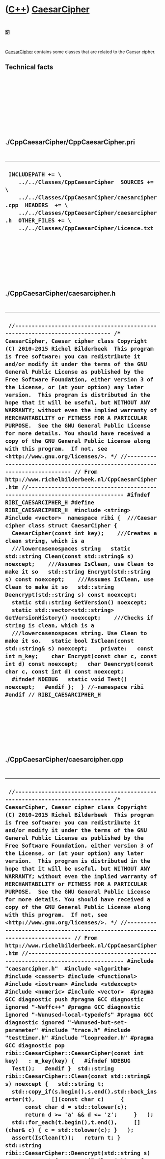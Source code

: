 
 

 

 

 

 

([C++](Cpp.md)) [CaesarCipher](CppCaesarCipher.md)
====================================================

 

![STL](PicStl.png)

 

[CaesarCipher](CppCaesarCipher.md) contains some classes that are
related to the Caesar cipher.

Technical facts
---------------

 

 

 

 

 

 

./CppCaesarCipher/CppCaesarCipher.pri
-------------------------------------

 

  --------------------------------------------------------------------------------------------------------------------------------------------------------------------------------------------------------------------------------------------------------
  ` INCLUDEPATH += \     ../../Classes/CppCaesarCipher  SOURCES += \     ../../Classes/CppCaesarCipher/caesarcipher.cpp  HEADERS  += \     ../../Classes/CppCaesarCipher/caesarcipher.h  OTHER_FILES += \     ../../Classes/CppCaesarCipher/Licence.txt`
  --------------------------------------------------------------------------------------------------------------------------------------------------------------------------------------------------------------------------------------------------------

 

 

 

 

 

./CppCaesarCipher/caesarcipher.h
--------------------------------

 

  ---------------------------------------------------------------------------------------------------------------------------------------------------------------------------------------------------------------------------------------------------------------------------------------------------------------------------------------------------------------------------------------------------------------------------------------------------------------------------------------------------------------------------------------------------------------------------------------------------------------------------------------------------------------------------------------------------------------------------------------------------------------------------------------------------------------------------------------------------------------------------------------------------------------------------------------------------------------------------------------------------------------------------------------------------------------------------------------------------------------------------------------------------------------------------------------------------------------------------------------------------------------------------------------------------------------------------------------------------------------------------------------------------------------------------------------------------------------------------------------------------------------------------------------------------------------------------------------------------------------------------------------------------------------------------------------------------------------------------------------------------------------------------------------------------------------------------------------------------------------------------------------------------------------------------------------------------------------------------------------------------------------------------------------------------------------------------------------------------------------------
  ` //--------------------------------------------------------------------------- /* CaesarCipher, Caesar cipher class Copyright (C) 2010-2015 Richel Bilderbeek  This program is free software: you can redistribute it and/or modify it under the terms of the GNU General Public License as published by the Free Software Foundation, either version 3 of the License, or (at your option) any later version.  This program is distributed in the hope that it will be useful, but WITHOUT ANY WARRANTY; without even the implied warranty of MERCHANTABILITY or FITNESS FOR A PARTICULAR PURPOSE.  See the GNU General Public License for more details. You should have received a copy of the GNU General Public License along with this program.  If not, see <http://www.gnu.org/licenses/>. */ //--------------------------------------------------------------------------- // From http://www.richelbilderbeek.nl/CppCaesarCipher.htm //--------------------------------------------------------------------------- #ifndef RIBI_CAESARCIPHER_H #define RIBI_CAESARCIPHER_H  #include <string> #include <vector>  namespace ribi {  ///Caesar cipher class struct CaesarCipher {   CaesarCipher(const int key);    ///Creates a clean string, which is a   ///lowercasenospaces string   static std::string Clean(const std::string& s) noexcept;    ///Assumes IsClean, use Clean to make it so   std::string Encrypt(std::string s) const noexcept;    ///Assumes IsClean, use Clean to make it so   std::string Deencrypt(std::string s) const noexcept;    static std::string GetVersion() noexcept;   static std::vector<std::string> GetVersionHistory() noexcept;    ///Checks if string is clean, which is a   ///lowercasenospaces string. Use Clean to make it so.   static bool IsClean(const std::string& s) noexcept;    private:   const int m_key;    char Encrypt(const char c, const int d) const noexcept;   char Deencrypt(const char c, const int d) const noexcept;    #ifndef NDEBUG   static void Test() noexcept;   #endif };  } //~namespace ribi  #endif // RIBI_CAESARCIPHER_H`
  ---------------------------------------------------------------------------------------------------------------------------------------------------------------------------------------------------------------------------------------------------------------------------------------------------------------------------------------------------------------------------------------------------------------------------------------------------------------------------------------------------------------------------------------------------------------------------------------------------------------------------------------------------------------------------------------------------------------------------------------------------------------------------------------------------------------------------------------------------------------------------------------------------------------------------------------------------------------------------------------------------------------------------------------------------------------------------------------------------------------------------------------------------------------------------------------------------------------------------------------------------------------------------------------------------------------------------------------------------------------------------------------------------------------------------------------------------------------------------------------------------------------------------------------------------------------------------------------------------------------------------------------------------------------------------------------------------------------------------------------------------------------------------------------------------------------------------------------------------------------------------------------------------------------------------------------------------------------------------------------------------------------------------------------------------------------------------------------------------------------------

 

 

 

 

 

./CppCaesarCipher/caesarcipher.cpp
----------------------------------

 

  ----------------------------------------------------------------------------------------------------------------------------------------------------------------------------------------------------------------------------------------------------------------------------------------------------------------------------------------------------------------------------------------------------------------------------------------------------------------------------------------------------------------------------------------------------------------------------------------------------------------------------------------------------------------------------------------------------------------------------------------------------------------------------------------------------------------------------------------------------------------------------------------------------------------------------------------------------------------------------------------------------------------------------------------------------------------------------------------------------------------------------------------------------------------------------------------------------------------------------------------------------------------------------------------------------------------------------------------------------------------------------------------------------------------------------------------------------------------------------------------------------------------------------------------------------------------------------------------------------------------------------------------------------------------------------------------------------------------------------------------------------------------------------------------------------------------------------------------------------------------------------------------------------------------------------------------------------------------------------------------------------------------------------------------------------------------------------------------------------------------------------------------------------------------------------------------------------------------------------------------------------------------------------------------------------------------------------------------------------------------------------------------------------------------------------------------------------------------------------------------------------------------------------------------------------------------------------------------------------------------------------------------------------------------------------------------------------------------------------------------------------------------------------------------------------------------------------------------------------------------------------------------------------------------------------------------------------------------------------------------------------------------------------------------------------------------------------------------------------------------------------------------------------------------------------------------------------------------------------------------------------------------------------------------------------------------------------------------------------------------------------------------------------------------------------------------------------------------------------------------------------------------------------------------------------------------------------------------------------------------------------------------------------------------------------------------------------------------------------------------------------------------------------------------------------------------------------------------------------------------------------------------------------------------------------------------------------------------------------------------------------------------------------------------------------------------------------------------------------------------------------------------------------------------------------------------------------------------------------------------------------------------------------------------------------------------------------------------------------------------------------------------------------------------------------------------------------------------------------------------------------------------------------------------------------------------------------------------------------------------------------------------------------------------------------------------------------------------------------------------------------------------------------------------------------------------------------------------------------------------------------------------------------------------------------------------------------------------------------------------------------------------------------------------------------------------------------------
  ` //--------------------------------------------------------------------------- /* CaesarCipher, Caesar cipher class Copyright (C) 2010-2015 Richel Bilderbeek  This program is free software: you can redistribute it and/or modify it under the terms of the GNU General Public License as published by the Free Software Foundation, either version 3 of the License, or (at your option) any later version.  This program is distributed in the hope that it will be useful, but WITHOUT ANY WARRANTY; without even the implied warranty of MERCHANTABILITY or FITNESS FOR A PARTICULAR PURPOSE.  See the GNU General Public License for more details. You should have received a copy of the GNU General Public License along with this program.  If not, see <http://www.gnu.org/licenses/>. */ //--------------------------------------------------------------------------- // From http://www.richelbilderbeek.nl/CppCaesarCipher.htm //--------------------------------------------------------------------------- #include "caesarcipher.h"  #include <algorithm> #include <cassert> #include <functional> #include <iostream> #include <stdexcept> #include <numeric> #include <vector>  #pragma GCC diagnostic push #pragma GCC diagnostic ignored "-Weffc++" #pragma GCC diagnostic ignored "-Wunused-local-typedefs" #pragma GCC diagnostic ignored "-Wunused-but-set-parameter" #include "trace.h" #include "testtimer.h" #include "loopreader.h" #pragma GCC diagnostic pop  ribi::CaesarCipher::CaesarCipher(const int key)   : m_key(key) {   #ifndef NDEBUG   Test();   #endif }  std::string ribi::CaesarCipher::Clean(const std::string& s) noexcept {   std::string t;   std::copy_if(s.begin(),s.end(),std::back_inserter(t),     [](const char c)     {       const char d = std::tolower(c);       return d >= 'a' && d <= 'z';     }   );   std::for_each(t.begin(),t.end(),     [](char& c) { c = std::tolower(c); }   );   assert(IsClean(t));   return t; }  std::string ribi::CaesarCipher::Deencrypt(std::string s) const noexcept {   assert(IsClean(s));   for (auto& c:s)   {     assert(c >= 'a');     assert(c <= 'z');     c = Deencrypt(c,m_key);     assert(c >= 'a');     assert(c <= 'z');   }   return s; }  char ribi::CaesarCipher::Deencrypt(const char c, const int d) const noexcept {   assert(c >= 'a');   assert(c <= 'z');   const int i = static_cast<int>(c - 'a');   const int i_new = (((i - d) % 26) + 26) % 26;   assert(i_new >= 0);   assert(i_new < 26);   const char r = static_cast<char>('a' + i_new);   assert(d != 0 || c == r);   assert(r >= 'a');   assert(r <= 'z');   return r; }   std::string ribi::CaesarCipher::Encrypt(std::string s) const noexcept {   #ifndef NDEBUG   if(!IsClean(s))   {     TRACE("BREAK");   }   #endif   assert(IsClean(s));   for (auto& c:s)   {     assert(c >= 'a');     assert(c <= 'z');     c = Encrypt(c,m_key);     assert(c >= 'a');     assert(c <= 'z');   }   return s; }   char ribi::CaesarCipher::Encrypt(const char c, const int d) const noexcept {   assert(c >= 'a');   assert(c <= 'z');   const int i = static_cast<int>(c - 'a');   const int i_new = (((i + d) % 26) + 26) % 26;   assert(i_new >= 0);   assert(i_new < 26);   const char r = static_cast<char>('a' + i_new);   assert(d != 0 || c == r);   assert(r >= 'a');   assert(r <= 'z');   return r; }   std::string ribi::CaesarCipher::GetVersion() noexcept {   return "1.1"; }  std::vector<std::string> ribi::CaesarCipher::GetVersionHistory() noexcept {   return {     "2014-04-01: version 1.0: initial version",     "2014-04-07: version 1.1: use lowercase characters, added Clean and IsClean member functions"   }; }  bool ribi::CaesarCipher::IsClean(const std::string& s) noexcept {   for (const auto& c:s) { if (c < 'a' || c > 'z') return false; }   return true; }  #ifndef NDEBUG void ribi::CaesarCipher::Test() noexcept {   {     static bool is_tested{false};     if (is_tested) return;     is_tested = true;   }   const TestTimer test_timer(__func__,__FILE__,1.0);   {     const CaesarCipher e(0);     const std::string s = "ABCDEFGH";     assert(!CaesarCipher::IsClean(s));     const std::string t = CaesarCipher::Clean(s);     assert(t == "abcdefgh");     assert(CaesarCipher::IsClean(t));     assert(t == e.Encrypt(t));     assert(t == e.Deencrypt(t));   }   {     const std::vector<std::string> v {       "ABCDEFGHIJKLMNOPQRSTUVWXYZABCDEFGHIJKLMNOPQRSTUVWXYZABCDEFGHIJKLMNOPQRSTUVWXYZ",       "A",       "AB",       "I am a dirty string"     };     for (const std::string& s: v)     {       for (const int key: {0,1,2,4,8,16,257,-13,-12345} )       {         const CaesarCipher e(key);         const std::string t = CaesarCipher::Clean(s);         assert(CaesarCipher::IsClean(t));         assert(e.Deencrypt(e.Encrypt(t)) == t);         //Test encryption with real, decryption with faker         const CaesarCipher faker(key + 1);         assert(faker.Deencrypt(e.Encrypt(t)) != t);       }     }   } } #endif`
  ----------------------------------------------------------------------------------------------------------------------------------------------------------------------------------------------------------------------------------------------------------------------------------------------------------------------------------------------------------------------------------------------------------------------------------------------------------------------------------------------------------------------------------------------------------------------------------------------------------------------------------------------------------------------------------------------------------------------------------------------------------------------------------------------------------------------------------------------------------------------------------------------------------------------------------------------------------------------------------------------------------------------------------------------------------------------------------------------------------------------------------------------------------------------------------------------------------------------------------------------------------------------------------------------------------------------------------------------------------------------------------------------------------------------------------------------------------------------------------------------------------------------------------------------------------------------------------------------------------------------------------------------------------------------------------------------------------------------------------------------------------------------------------------------------------------------------------------------------------------------------------------------------------------------------------------------------------------------------------------------------------------------------------------------------------------------------------------------------------------------------------------------------------------------------------------------------------------------------------------------------------------------------------------------------------------------------------------------------------------------------------------------------------------------------------------------------------------------------------------------------------------------------------------------------------------------------------------------------------------------------------------------------------------------------------------------------------------------------------------------------------------------------------------------------------------------------------------------------------------------------------------------------------------------------------------------------------------------------------------------------------------------------------------------------------------------------------------------------------------------------------------------------------------------------------------------------------------------------------------------------------------------------------------------------------------------------------------------------------------------------------------------------------------------------------------------------------------------------------------------------------------------------------------------------------------------------------------------------------------------------------------------------------------------------------------------------------------------------------------------------------------------------------------------------------------------------------------------------------------------------------------------------------------------------------------------------------------------------------------------------------------------------------------------------------------------------------------------------------------------------------------------------------------------------------------------------------------------------------------------------------------------------------------------------------------------------------------------------------------------------------------------------------------------------------------------------------------------------------------------------------------------------------------------------------------------------------------------------------------------------------------------------------------------------------------------------------------------------------------------------------------------------------------------------------------------------------------------------------------------------------------------------------------------------------------------------------------------------------------------------------------------------------------------------------------------------------

 

 

 

 

 

 

This page has been created by the [tool](Tools.md)
[CodeToHtml](ToolCodeToHtml.md)
